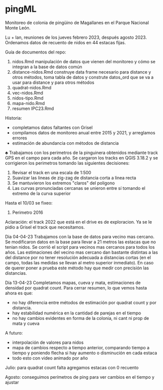 # pingML

Monitoreo de colonia de pingüino de Magallanes en el Parque Nacional Monte León.

Lu + Ian, reuniones de los jueves febrero 2023, después agosto 2023.
Ordenamos datos de recuento de nidos en 44 estacas fijas.

Guía de documentos del repo:
1. nidos.Rmd manipulación de datos que vienen del monitoreo y cómo se integran a la base de datos común
2. distance-nidos.Rmd construye data frame necesario para distance y otros métodos, toma tabla de datos y construte datos_ord que se va a usar para distance y para otros métodos
3. quadrat-nidos.Rmd
4. vec-nidos.Rmd
5. nidos-tipo.Rmd
6. mapa-nido.Rmd
7. resumen IPC23.Rmd



Historia:

- completamos datos faltantes con Grisel
- compilamos datos de monitoreo anual entre 2015 y 2021, y arreglamos errores
- estimación de abundancia con métodos de distancia

♣ Trabajamos con los perimetros de la pinguinera obtenidos mediante track GPS en el campo para cada año. Se cargaron los
tracks en QGIS 3.18.2 y se corrigieron los perimetros tomando las siguientes decisiones:
1. Revisar el track en una escala de 1:500
2. Suavizar las lineas de zig-zag de distancia corta a linea recta
3. Se mantuvieron los extremos "claros" del poligono
4. Las curvas pronunciadas cercanas se unieron entre sí tomando el extremo de la curva superior

Hasta el 10/03 se fixeo:
1) Perimetro 2016

Aclaración: el track 2022 que está en el drive es de exploracion. Ya se le pidio a Grisel el track que necesitamos. 

Dia 04-04-23
Trabajamos con la base de datos para vecino mas cercano.
Se modificaron datos en la base para llevar a 21 metros las estacas que no tenian nidos. 
Se corrió el script para vecinos mas cercanos para todos los años. Las estimaciones del vecino mas cercano dan bastante distintas a las del distance por no tener resolución adecuada a distancias cortas (en el campo, todas las medidas se llevan al metro superior inmediato). En caso de querer poner a prueba este método hay que medir con precisión las distancias.

Día 13-04-23
Completamos mapas, cueva y mata, estimaciones de densidad por quadrat count.
Para cerrar resumen, lo que vemos hasta ahora es que:
- no hay diferencia entre métodos de estimación por quadrat count y por distancia.
- hay estabilidad numérica en la cantidad de parejas en el tiempo
- no hay cambios evidentes en forma de la colonia, ni cant ni prop de mata y cueva

A futuro:
- interpolación de valores para nidos
- mapa de cambios respecto a tiempo anterior, comparando tiempo a tiempo y poniendo flecha si hay aumento o disminución en cada estaca
- todo esto con video animado por año

Julio: para quadrat count falta agregamos estacas con 0 recuento

Agosto: conseguimos perímetros de ping para ver cambios en el tiempo y ajustar 